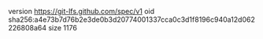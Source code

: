 version https://git-lfs.github.com/spec/v1
oid sha256:a4e73b7d76b2e3de0b3d20774001337cca0c3d1f8196c940a12d062226808a64
size 1176
